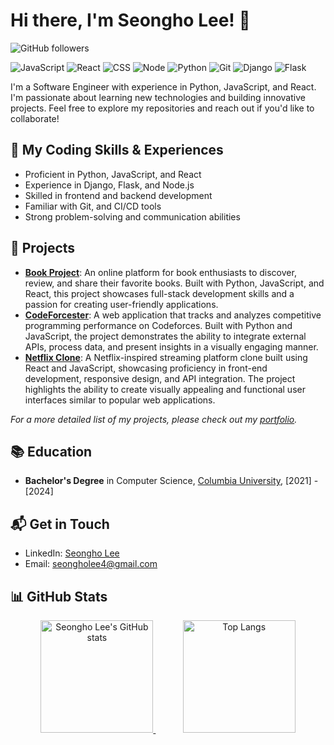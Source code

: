 # Hi there, I'm Seongho Lee! 👋

![GitHub followers](https://img.shields.io/github/followers/seongholee4?label=Follow&style=social)

![JavaScript](https://img.shields.io/badge/JavaScript-F7DF1E?style=flat-square&logo=javascript&logoColor=black)
![React](https://img.shields.io/badge/React-61DAFB?style=flat-square&logo=react&logoColor=white)
![CSS](https://img.shields.io/badge/CSS-1572B6?style=flat-square&logo=css3&logoColor=white)
![Node](https://img.shields.io/badge/Node.js-339933?style=flat-square&logo=node.js&logoColor=white)
![Python](https://img.shields.io/badge/Python-3776AB?style=flat-square&logo=python&logoColor=white)
![Git](https://img.shields.io/badge/Git-F05032?style=flat-square&logo=git&logoColor=white)
![Django](https://img.shields.io/badge/Django-092E20?style=flat-square&logo=django&logoColor=white)
![Flask](https://img.shields.io/badge/Flask-000000?style=flat-square&logo=flask&logoColor=white)


I'm a Software Engineer with experience in Python, JavaScript, and React. I'm passionate about learning new technologies and building innovative projects. Feel free to explore my repositories and reach out if you'd like to collaborate!

## 🌱 My Coding Skills & Experiences
- Proficient in Python, JavaScript, and React
- Experience in Django, Flask, and Node.js
- Skilled in frontend and backend development
- Familiar with Git, and CI/CD tools
- Strong problem-solving and communication abilities

## 🚀 Projects
- [**Book Project**](https://github.com/seongholee4/book-project): An online platform for book enthusiasts to discover, review, and share their favorite books. Built with Python, JavaScript, and React, this project showcases full-stack development skills and a passion for creating user-friendly applications.
- [**CodeForcester**](https://github.com/seongholee4/CodeForcester): A web application that tracks and analyzes competitive programming performance on Codeforces. Built with Python and JavaScript, the project demonstrates the ability to integrate external APIs, process data, and present insights in a visually engaging manner.
- [**Netflix Clone**](https://github.com/seongholee4/netflix-clone): A Netflix-inspired streaming platform clone built using React and JavaScript, showcasing proficiency in front-end development, responsive design, and API integration. The project highlights the ability to create visually appealing and functional user interfaces similar to popular web applications.

_For a more detailed list of my projects, please check out my [portfolio](https://SeonghoLee.com)._

## 📚 Education
- **Bachelor's Degree** in Computer Science, [Columbia University](https://www.columbia.edu/), [2021] - [2024]

## 📬 Get in Touch
- LinkedIn: [Seongho Lee](https://www.linkedin.com/in/leeseongho/)
- Email: [seongholee4@gmail.com](mailto:seongholee4@gmail.com)

## 📊 GitHub Stats

<p align="center">
  <a href="https://github.com/seongholee4">
    <img height="180em" src="https://github-readme-stats.vercel.app/api?username=seongholee4&show_icons=true&theme=radical" alt="Seongho Lee's GitHub stats" />
  </a>
  &nbsp;&nbsp;&nbsp;&nbsp;&nbsp;&nbsp;&nbsp;&nbsp;&nbsp;&nbsp;
  <a href="https://github.com/seongholee4">
    <img height="180em" src="https://github-readme-stats.vercel.app/api/top-langs/?username=seongholee4&layout=compact&theme=radical" alt="Top Langs" />
  </a>
</p>

